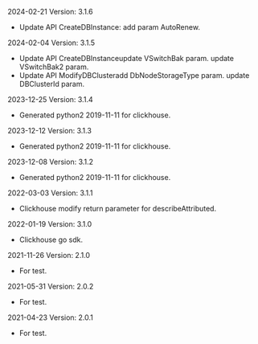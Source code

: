 2024-02-21 Version: 3.1.6
- Update API CreateDBInstance: add param AutoRenew.


2024-02-04 Version: 3.1.5
- Update API CreateDBInstanceupdate VSwitchBak param.
update VSwitchBak2 param.
- Update API ModifyDBClusteradd DbNodeStorageType param.
update DBClusterId param.


2023-12-25 Version: 3.1.4
- Generated python2 2019-11-11 for clickhouse.

2023-12-12 Version: 3.1.3
- Generated python2 2019-11-11 for clickhouse.

2023-12-08 Version: 3.1.2
- Generated python2 2019-11-11 for clickhouse.

2022-03-03 Version: 3.1.1
- Clickhouse modify return parameter for describeAttributed.

2022-01-19 Version: 3.1.0
- Clickhouse go sdk.

2021-11-26 Version: 2.1.0
- For test.

2021-05-31 Version: 2.0.2
- For test.

2021-04-23 Version: 2.0.1
- For test.

